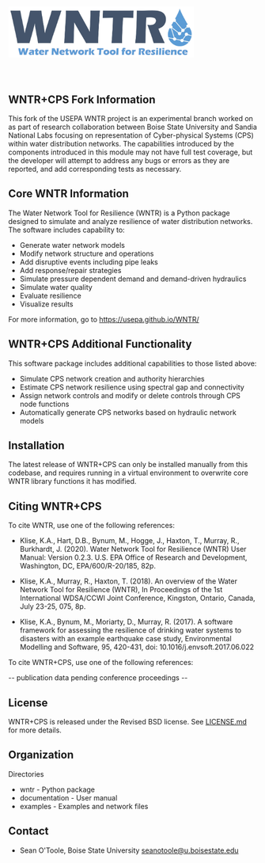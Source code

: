 <h1>
<img src="https://raw.githubusercontent.com/usepa/wntr/main/documentation/_static/logo.jpg" width="375">
</h1><br>


WNTR+CPS Fork Information
--------------
This fork of the USEPA WNTR project is an experimental branch worked on as part of research collaboration 
between Boise State University and Sandia National Labs focusing on representation of 
Cyber-physical Systems (CPS) within water distribution networks. The capabilities introduced by the components
introduced in this module may not have full test coverage, but the developer will attempt to address any bugs or 
errors as they are reported, and add corresponding tests as necessary.


Core WNTR Information
--------------
The Water Network Tool for Resilience (WNTR) is a Python package designed to simulate and 
analyze resilience of water distribution networks. The software includes capability to:

* Generate water network models
* Modify network structure and operations
* Add disruptive events including pipe leaks
* Add response/repair strategies
* Simulate pressure dependent demand and demand-driven hydraulics
* Simulate water quality 
* Evaluate resilience 
* Visualize results

For more information, go to https://usepa.github.io/WNTR/ 

WNTR+CPS Additional Functionality
--------------
This software package includes additional capabilities to those listed above:
* Simulate CPS network creation and authority hierarchies
* Estimate CPS network resilience using spectral gap and connectivity
* Assign network controls and modify or delete controls through CPS node functions
* Automatically generate CPS networks based on hydraulic network models

Installation
--------------


The latest release of WNTR+CPS can only be installed manually from this codebase, and requires running in a virtual environment to overwrite core WNTR library functions it has modified.


Citing WNTR+CPS
-----------------

To cite WNTR, use one of the following references:

* Klise, K.A., Hart, D.B., Bynum, M., Hogge, J., Haxton, T., Murray, R., Burkhardt, J. (2020). Water Network Tool for Resilience (WNTR) User Manual: Version 0.2.3. U.S. EPA Office of Research and Development, Washington, DC, EPA/600/R-20/185, 82p.

* Klise, K.A., Murray, R., Haxton, T. (2018). An overview of the Water Network Tool for Resilience (WNTR), In Proceedings of the 1st International WDSA/CCWI Joint Conference, Kingston, Ontario, Canada, July 23-25, 075, 8p.

* Klise, K.A., Bynum, M., Moriarty, D., Murray, R. (2017). A software framework for assessing the resilience of drinking water systems to disasters with an example earthquake case study, Environmental Modelling and Software, 95, 420-431, doi: 10.1016/j.envsoft.2017.06.022

To cite WNTR+CPS, use one of the following references:

-- publication data pending conference proceedings --

License
------------

WNTR+CPS is released under the Revised BSD license. See 
[LICENSE.md](https://github.com/USEPA/WNTR/blob/main/LICENSE.md) for more details.

Organization
------------

Directories
  * wntr - Python package
  * documentation - User manual
  * examples - Examples and network files
  
Contact
--------

   * Sean O'Toole, Boise State University seanotoole@u.boisestate.edu

